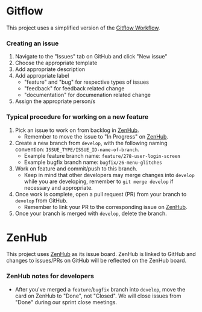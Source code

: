 # Gitflow

This project uses a simplified version of the [Gitflow Workflow](https://www.atlassian.com/git/tutorials/comparing-workflows/gitflow-workflow).

### Creating an issue
1. Navigate to the "Issues" tab on GitHub and click "New issue"
2. Choose the appropriate template
3. Add appropriate description
4. Add appropriate label
   - "feature" and "bug" for respective types of issues
   - "feedback" for feedback related change
   - "documentation" for documenation related change
5. Assign the appropriate person/s

### Typical procedure for working on a new feature
1. Pick an issue to work on from backlog in [ZenHub](https://app.zenhub.com/login).
    - Remember to move the issue to "In Progress" on [ZenHub](https://app.zenhub.com/login).
2. Create a new branch from `develop`, with the following naming convention: `ISSUE_TYPE/ISSUE_ID-name-of-branch`.
    - Example feature branch name: `feature/278-user-login-screen`
    - Example bugfix branch name: `bugfix/26-menu-glitches`
3. Work on feature and commit/push to this branch. 
    - Keep in mind that other developers may merge changes into `develop` while you are developing, remember to `git merge develop` if necessary and appropriate.
4. Once work is complete, open a pull request (PR) from your branch to `develop` from GitHub.
    - Remember to link your PR to the corresponding issue on [ZenHub](https://app.zenhub.com/login).
5. Once your branch is merged with `develop`, delete the branch.

# ZenHub

This project uses [ZenHub](https://www.zenhub.com/) as its issue board. ZenHub is linked to GitHub and changes to issues/PRs on GitHub will be reflected on the ZenHub board.

### ZenHub notes for developers
- After you've merged a `feature`/`bugfix` branch into `develop`, move the card on ZenHub to "Done", not "Closed". We will close issues from "Done" during our sprint close meetings.